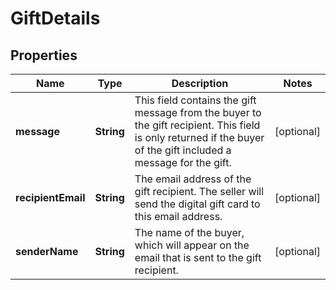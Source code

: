 # GiftDetails

## Properties
Name | Type | Description | Notes
------------ | ------------- | ------------- | -------------
**message** | **String** | This field contains the gift message from the buyer to the gift recipient. This field is only returned if the buyer of the gift included a message for the gift. |  [optional]
**recipientEmail** | **String** | The email address of the gift recipient. The seller will send the digital gift card to this email address. |  [optional]
**senderName** | **String** | The name of the buyer, which will appear on the email that is sent to the gift recipient. |  [optional]
